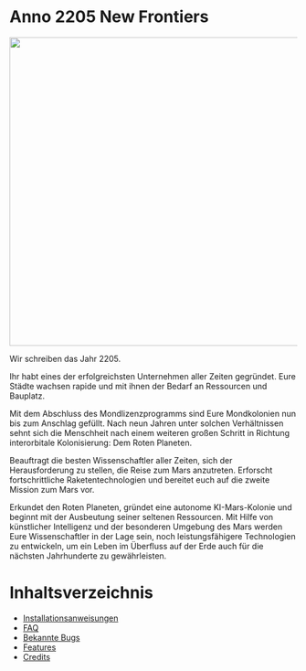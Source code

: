 # Anno 2205 New Frontiers

<img src='/_media/Anno2205NewFrontiersCover.jpg' height="540"></img>

Wir schreiben das Jahr 2205.

Ihr habt eines der erfolgreichsten Unternehmen aller Zeiten gegründet. Eure Städte wachsen rapide und mit ihnen der Bedarf an Ressourcen und Bauplatz.

Mit dem Abschluss des Mondlizenzprogramms sind Eure Mondkolonien nun bis zum Anschlag gefüllt.
Nach neun Jahren unter solchen Verhältnissen sehnt sich die Menschheit nach einem weiteren großen Schritt in Richtung interorbitale Kolonisierung: Dem Roten Planeten.

Beauftragt die besten Wissenschaftler aller Zeiten, sich der Herausforderung zu stellen, die Reise zum Mars anzutreten. Erforscht fortschrittliche Raketentechnologien und bereitet euch auf die zweite Mission zum Mars vor.

Erkundet den Roten Planeten, gründet eine autonome KI-Mars-Kolonie und beginnt mit der Ausbeutung seiner seltenen Ressourcen. Mit Hilfe von künstlicher Intelligenz und der besonderen Umgebung des Mars werden Eure Wissenschaftler in der Lage sein, noch leistungsfähigere Technologien zu entwickeln, um ein Leben im Überfluss auf der Erde auch für die nächsten Jahrhunderte zu gewährleisten.

# Inhaltsverzeichnis

- [Installationsanweisungen](/en/Anno2205/InstallationInstructions.md)
- [FAQ](/en/Anno2205/FAQ.md)
- [Bekannte Bugs](/en/Anno2205/KnownIssues.md)
- [Features](/en/Anno2205/Features.md)
- [Credits](/en/Anno2205/Credits.md)